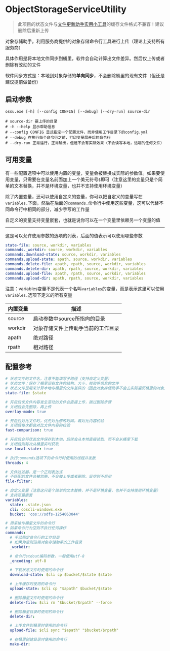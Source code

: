 # ObjectStorageServiceUtility

> 此项目的状态文件与[文件更新助手实用小工具](https://github.com/updater-for-minecraft/Tool)的缓存文件格式不兼容！建议删除后重新上传

对象存储助手。利用服务商提供的对象存储命令行工具进行上传（理论上支持所有服务商）

具体作用是将本地文件同步到桶里，软件会自动计算出文件差异。然后仅上传或者删除有改动的文件

软件同步方式是：本地到对象存储的**单向同步**，不会删除桶里的现有文件（但还是建议提前做备份）

## 启动参数

```shell
ossu.exe [-h] [--config CONFIG] [--debug] [--dry-run] source-dir

# source-dir 要上传的目录
# -h --help 显示帮助信息
# --config CONFIG 显式指定一个配置文件，而非使用工作目录下的config.yml
# --debug 在执行每个命令行之前，打印变量展开后的命令行
# --dry-run 正常运行，正常输出，但是不会有实际效果（不会读写本地，远端的任何文件）
```

## 可用变量

有一些配置选项中可以使用内置的变量，变量会被替换成实际的参数值。如果要使用变量，只需要在变量名前面加上一个美元符号`$`即可（注意这里的变量只是个简单的文本替换，并不是环境变量，也并不支持使用环境变量）

除了内置变量，还可以使用自定义的变量，你可以把自定义的变量写在`variables.`下面，然后在后面的`commands.`命令行中使用这些变量，这可以代替不同命令行中相同的部分，减少手写的工作量

自定义的变量支持变量嵌套，也就是说你可以在一个变量里依赖另一个变量的值

---

这是可以允许使用参数的选项的列表，后面的值表示可以使用哪些参数

```yaml
state-file: source, workdir, variables
commands._workdir: source, workdir, variables
commands.download-state: source, workdir, variables
commands.upload-state: apath, source, workdir, variables
commands.delete-file: apath, rpath, source, workdir, variables
commands.delete-dir: apath, rpath, source, workdir, variables
commands.upload-file: apath, rpath, source, workdir, variables
commands.upload-dir: apath, rpath, source, workdir, variables
```

注意：variables变量不是代表一个名叫`variables`的变量，而是表示这里可以使用`variables.`选项下定义的所有变量

| 内置变量 | 描述                               |
| -------- | ---------------------------------- |
| source   | 启动参数中source所指向的目录       |
| workdir  | 对象存储文件上传助手当前的工作目录 |
| apath    | 绝对路径                           |
| rpath    | 相对路径                           |

## 配置参考

```yaml
# 状态文件的文件名，注意不能填写子路径（支持自定义变量）
# 状态文件：保存了桶里现有文件的结构，大小，校验等信息的文件
# 状态文件是用来计算本地与桶里的文件差异的（因此对象存储助手不会去实际遍历桶里的对象）
state-file: $state

# 开启后仅文件内容发生变动的文件会直接上传，跳过删除步骤
# 关闭后会先删除，再上传
overlay-mode: true

# 开启后对比文件时，优先对比修改时间，再对比内容校验
# 关闭后每次都会对比文件内容的校验
fast-comparison: true

# 开启后会将状态文件保存到本地，后续会从本地直接读取，而不会从桶里下载
# 关闭后则每次从桶里实时获取
use-local-state: true

# 执行commands选项下的命令行时使用的线程并发数
threads: 4

# 文件过滤器，是一个正则表达式
# 不匹配的文件会被忽略，不会被上传或者删除。留空则不启用
file-filter: 

# 自定义变量（注意这只是个简单的文本替换，并不是环境变量，也并不支持使用环境变量）
# 支持变量嵌套
variables:
  state: .state.json
  cli: coscli-windows.exe
  bucket: 'cos://sdfs-1254063044'

# 用来操作桶里文件的命令行
# 如果命令行为空则不执行任何操作
commands:
  # 手动指定命令行的工作目录
  # 如果为空则沿用对象存储助手的工作目录
  _workdir: 

  # 命令行stdout编码参数，一般使用utf-8
  _encoding: utf-8

  # 下载状态文件时使用的命令行
  download-state: $cli cp $bucket/$state $state

  # 上传缓存时使用的命令行
  upload-state: $cli cp "$apath" $bucket/$state

  # 删除桶里文件时使用的命令行
  delete-file: $cli rm "$bucket/$rpath" --force

  # 删除桶里目录时使用的命令行
  delete-dir: 

  # 上传文件到桶里时使用的命令行
  upload-file: $cli sync "$apath" "$bucket/$rpath"

  # 在桶里创建目录时使用的命令行
  make-dir: 
```
